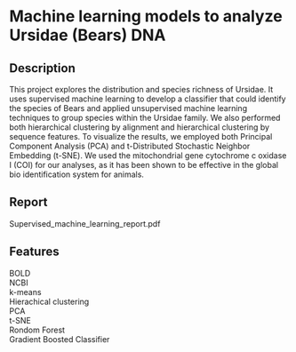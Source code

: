 # Machine learning models to analyze Ursidae (Bears) DNA 

## Description
This project explores the distribution and species richness of Ursidae. It uses supervised machine learning to develop a classifier that could identify the species of Bears and applied unsupervised machine learning techniques to group species within the Ursidae family. We also performed both hierarchical clustering by alignment and hierarchical clustering by sequence features. To visualize the results, we employed both Principal Component Analysis (PCA) and t-Distributed Stochastic Neighbor Embedding (t-SNE). We used the mitochondrial gene cytochrome c oxidase
I (COI) for our analyses, as it has been shown to be effective in the global bio identification system for
animals.

## Report
Supervised_machine_learning_report.pdf

## Features
BOLD  
NCBI  
k-means  
Hierachical clustering  
PCA   
t-SNE  
Rondom Forest  
Gradient Boosted Classifier  

